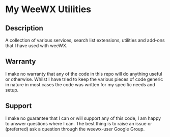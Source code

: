# My WeeWX Utilities #

## Description ##

A collection of various services, search list extensions, utilities and add-ons that I have used with weeWX.

## Warranty ##

I make no warranty that any of the code in this repo will do anything useful or otherwise. Whilst I have tried to keep the various pieces of code generic in nature in most cases the code was written for my specific needs and setup.

## Support ##

I make no guarantee that I can or will support any of this code, I am happy to answer questions where I can. The best thing is to raise an issue or (preferred) ask a question through the weewx-user Google Group.  
